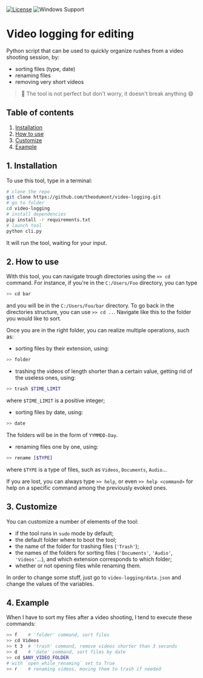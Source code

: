 [![License](https://img.shields.io/github/license/theodumont/video-logging)](https://github.com/theodumont/video-logging/blob/master/LICENSE)
![Windows Support](https://img.shields.io/badge/Windows-Support-brightgreen.svg)
<!-- ![Linux Support](https://img.shields.io/badge/Linux-Support-brightgreen.svg) -->

# Video logging for editing

Python script that can be used to quickly organize rushes from a video shooting session, by:

- sorting files (type, date)
- renaming files
- removing very short videos

> :pushpin: The tool is not perfect but don't worry, it doesn't break anything :smile:

## Table of contents

1. [ Installation ](#1-installation)
2. [ How to use ](#2-how-to-use)
3. [ Customize ](#3-customize)
4. [ Example ](#4-example)

## 1. Installation

To use this tool, type in a terminal:
```bash
# clone the repo
git clone https://github.com/theodumont/video-logging.git
# go to folder
cd video-logging
# install dependencies
pip install -r requirements.txt
# launch tool
python cli.py
```
It will run the tool, waiting for your input.

## 2. How to use

With this tool, you can navigate trough directories using the `>> cd` command. For instance, if you're in the `C:/Users/Foo` directory, you can type
```bash
>> cd bar
```
and you will be in the `C:/Users/Foo/bar` directory. To go back in the directories structure, you can use `>> cd ..`. Navigate like this to the folder you would like to sort.

Once you are in the right folder, you can realize multiple operations, such as:

- sorting files by their extension, using:
 ```bash
 >> folder
 ```
- trashing the videos of length shorter than a certain value, getting rid of the useless ones, using:
 ```bash
 >> trash $TIME_LIMIT
 ```
 where `$TIME_LIMIT` is a positive integer;
- sorting files by date, using:
 ```bash
 >> date
 ```
 The folders will be in the form of `YYMMDD-Day`.
- renaming files one by one, using:
 ```bash
 >> rename [$TYPE]
 ```
 where `$TYPE` is a type of files, such as `Videos`, `Documents`, `Audio`...

If you are lost, you can always type `>> help`, or even `>> help <command>` for help on a specific command among the previously evoked ones.

## 3. Customize

You can customize a number of elements of the tool:

- if the tool runs in `sudo` mode by default;
- the default folder where to boot the tool;
- the name of the folder for trashing files (`'Trash'`);
- the names of the folders for sorting files (`'Documents'`, `'Audio'`, `'Videos'`...), and which extension corresponds to which folder;
- whether or not opening files while renaming them.

In order to change some stuff, just go to `video-logging/data.json` and change the values of the variables.

## 4. Example

When I have to sort my files after a video shooting, I tend to execute these commands:

```bash
>> f    # 'folder' command, sort files
>> cd Videos
>> t 3  # 'trash' command, remove videos shorter than 3 seconds
>> d    # 'date' command, sort files by date
>> cd $ANY_VIDEO_FOLDER
# with `open_while_renaming` set to True
>> r    # renaming videos, moving them to trash if needed
```
